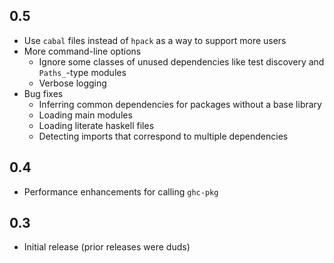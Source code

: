 ## 0.5

* Use `cabal` files instead of `hpack` as a way to support more users
* More command-line options
  * Ignore some classes of unused dependencies like test discovery and `Paths_`-type modules
  * Verbose logging
* Bug fixes
  * Inferring common dependencies for packages without a base library
  * Loading main modules
  * Loading literate haskell files
  * Detecting imports that correspond to multiple dependencies

## 0.4

* Performance enhancements for calling `ghc-pkg`

## 0.3

* Initial release (prior releases were duds)
